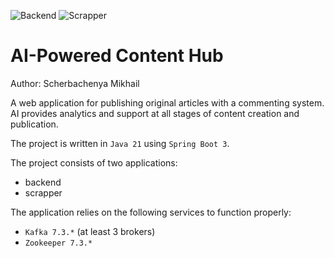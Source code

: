 ![Backend](https://github.com/ScherbachenyaMIK/Course-project/actions/workflows/backend.yml/badge.svg)
![Scrapper](https://github.com/ScherbachenyaMIK/Course-project/actions/workflows/scrapper.yml/badge.svg)


# AI-Powered Content Hub

Author: Scherbachenya Mikhail

A web application for publishing original articles with a commenting system.
AI provides analytics and support at all stages of content creation and publication.

The project is written in `Java 21` using `Spring Boot 3`.

The project consists of two applications:
* backend
* scrapper

The application relies on the following services to function properly:
* `Kafka 7.3.*` (at least 3 brokers)
* `Zookeeper 7.3.*`
